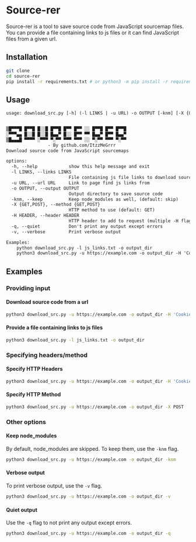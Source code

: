 # Source-rer

Source-rer is a tool to save source code from JavaScript sourcemap files. You can provide a file containing links to js files or it can find JavaScript files from a given url.

## Installation

```bash
git clone
cd source-rer
pip install -r requirements.txt # or python3 -m pip install -r requirements.txt
```

## Usage

```txt
usage: download_src.py [-h] (-l LINKS | -u URL) -o OUTPUT [-knm] [-X {GET,POST}] [-H HEADER] [-q] [-v]


▒█▀▀▀█ █▀▀█ █░░█ █▀▀█ █▀▀ █▀▀ ░░ █▀▀█ █▀▀ █▀▀█
░▀▀▀▄▄ █░░█ █░░█ █▄▄▀ █░░ █▀▀ ▀▀ █▄▄▀ █▀▀ █▄▄▀
▒█▄▄▄█ ▀▀▀▀ ░▀▀▀ ▀░▀▀ ▀▀▀ ▀▀▀ ░░ ▀░▀▀ ▀▀▀ ▀░▀▀
                - By github.com/ItzzMeGrrr
Download source code from JavaScript sourcemaps

options:
  -h, --help            show this help message and exit
  -l LINKS, --links LINKS
                        File containing js file links to download source code from
  -u URL, --url URL     Link to page find js links from
  -o OUTPUT, --output OUTPUT
                        Output directory to save source code
  -knm, --keep          Keep node_modules as well, (default: skip)
  -X {GET,POST}, --method {GET,POST}
                        HTTP method to use (default: GET)
  -H HEADER, --header HEADER
                        HTTP header to add to request (multiple -H flags are accepted)
  -q, --quiet           Don't print any output except errors
  -v, --verbose         Print verbose output

Examples:
    python download_src.py -l js_links.txt -o output_dir
    python3 download_src.py -u https://example.com -o output_dir -H 'Cookie: SESSION=1234567890'
```

## Examples

### Providing input

#### Download source code from a url

```bash
python3 download_src.py -u https://example.com -o output_dir -H 'Cookie: SESSION=1234567890'
```

#### Provide a file containing links to js files

```bash
python3 download_src.py -l js_links.txt -o output_dir
```

### Specifying headers/method

#### Specify HTTP Headers

```bash
python3 download_src.py -u https://example.com -o output_dir -H 'Cookie: SESSION=1234567890' -H 'User-Agent: Mozilla/5.0 (X11; Linux x86_64; rv:78.0) Gecko/20100101 Firefox/78.0'
```

#### Specify HTTP Method

```bash
python3 download_src.py -u https://example.com -o output_dir -X POST
```

### Other options

#### Keep node_modules

By default, node_modules are skipped. To keep them, use the `-knm` flag.

```bash
python3 download_src.py -u https://example.com -o output_dir -knm
```

#### Verbose output

To print verbose output, use the `-v` flag.

```bash
python3 download_src.py -u https://example.com -o output_dir -v
```

#### Quiet output

Use the `-q` flag to not print any output except errors.

```bash
python3 download_src.py -u https://example.com -o output_dir -q
```
